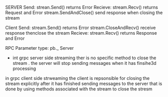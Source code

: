 SERVER
Send: strean.Send(<Response>) returns Error
Recieve: stream.Recv() returns Request and Error
stream.SendAndClose(<Response>) send response when closing the stream

Client
Send: stream.Send(<Request>) returns Error
stream.CloseAndRecv(<Response>) receive response thenclose the stream
Recieve: stream.Recv() returns Response and Error

RPC Parameter type: pb.<ServiceName>_<RPCName> Server

* int grpc server side streaming ther is no specific method to close the stream .
the server will stop sending messages when it has finsihe3d processing

in grpc client side strweaming the client is repsonsible for closing the stream explicitly after it has finished sending 
messages to the server that is done by using methods associated with the stream to close the stresm